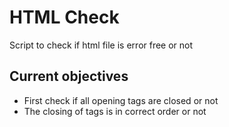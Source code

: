 # HTML Check
Script to check if html file is error free or not

## Current objectives
* First check if all opening tags are closed or not
* The closing of tags is in correct order or not
